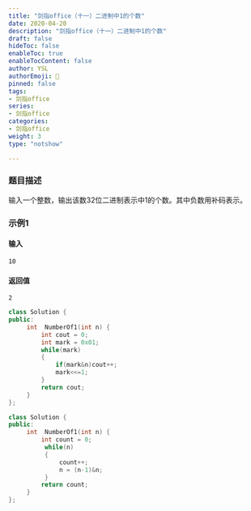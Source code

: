 ```yaml
---
title: "剑指office（十一）二进制中1的个数"
date: 2020-04-20
description: "剑指office（十一）二进制中1的个数"
draft: false
hideToc: false
enableToc: true
enableTocContent: false
author: YSL
authorEmoji: 🎅
pinned: false
tags:
- 剑指office
series:
- 剑指office
categories:
- 剑指office
weight: 3
type: "notshow"

---
```


### 题目描述

输入一个整数，输出该数32位二进制表示中1的个数。其中负数用补码表示。

### 示例1

#### 输入

```
10
```

#### 返回值

```
2
```

```c++
class Solution {
public:
     int  NumberOf1(int n) {
         int cout = 0;
         int mark = 0x01;
         while(mark)
         {
             if(mark&n)cout++;
             mark<<=1;
         }
         return cout;
     }
};
```
```c++
class Solution {
public:
     int  NumberOf1(int n) {
         int count = 0;
          while(n)
          {
              count++;
              n = (n-1)&n;
          }
         return count;
     }
};
```
